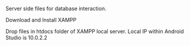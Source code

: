 Server side files for database interaction.

Download and Install XAMPP

Drop files in htdocs folder of XAMPP local server.
Local IP within Android Studio is 10.0.2.2